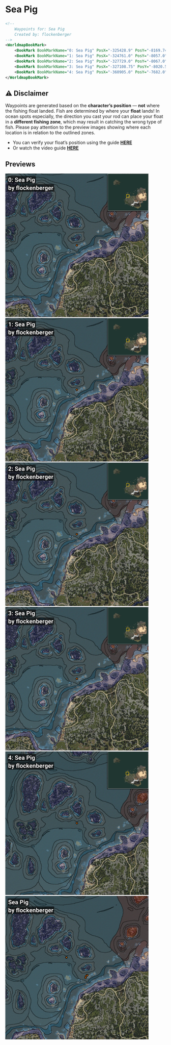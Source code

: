 # Sea Pig
```xml
<!--
    Waypoints for: Sea Pig
    Created by: flockenberger
-->
<WorldmapBookMark>
    <BookMark BookMarkName="0: Sea Pig" PosX="-325428.9" PosY="-8169.7466" PosZ="132452.84" />
    <BookMark BookMarkName="1: Sea Pig" PosX="-324761.0" PosY="-8057.0" PosZ="132436.0" />
    <BookMark BookMarkName="2: Sea Pig" PosX="-327729.0" PosY="-8067.0" PosZ="128028.0" />
    <BookMark BookMarkName="3: Sea Pig" PosX="-327108.75" PosY="-8020.5522" PosZ="131061.305" />
    <BookMark BookMarkName="4: Sea Pig" PosX="-360905.0" PosY="-7682.0" PosZ="163141.0" />
</WorldmapBookMark>
```

## ⚠️ Disclaimer
Waypoints are generated based on the __**character’s position**__ — __not__ where the fishing float landed.
Fish are determined by where your **float** lands!
In ocean spots especially, the direction you cast your rod can place your float in a **different fishing zone**, which may result in catching the wrong type of fish.
Please pay attention to the preview images showing where each location is in relation to the outlined zones.

- You can verify your float’s position using the guide [**HERE**](https://flockenberger.github.io/bdo-fish-position/)
- Or watch the video guide [**HERE**](https://youtu.be/t-VXcRoNojk)

## Previews
<img src="./Sea Pig_0_Preview.webp" width="450"/> <img src="./Sea Pig_1_Preview.webp" width="450"/> <img src="./Sea Pig_2_Preview.webp" width="450"/> <img src="./Sea Pig_3_Preview.webp" width="450"/> <img src="./Sea Pig_4_Preview.webp" width="450"/> <img src="./Sea Pig_Preview.webp" width="450"/> 